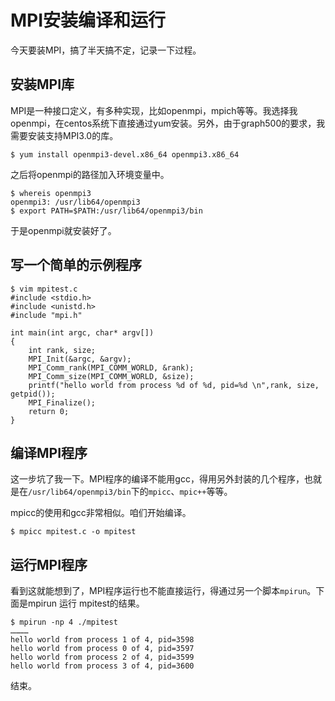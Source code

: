 # MPI安装编译和运行
今天要装MPI，搞了半天搞不定，记录一下过程。

## 安装MPI库
MPI是一种接口定义，有多种实现，比如openmpi，mpich等等。我选择我openmpi，在centos系统下直接通过yum安装。另外，由于graph500的要求，我需要安装支持MPI3.0的库。

```
$ yum install openmpi3-devel.x86_64 openmpi3.x86_64
```
之后将openmpi的路径加入环境变量中。
```
$ whereis openmpi3
openmpi3: /usr/lib64/openmpi3
$ export PATH=$PATH:/usr/lib64/openmpi3/bin
```
于是openmpi就安装好了。

## 写一个简单的示例程序
```
$ vim mpitest.c
#include <stdio.h>
#include <unistd.h>
#include "mpi.h"

int main(int argc, char* argv[])
{
	int rank, size;
	MPI_Init(&argc, &argv);
	MPI_Comm_rank(MPI_COMM_WORLD, &rank);
	MPI_Comm_size(MPI_COMM_WORLD, &size);
	printf("hello world from process %d of %d, pid=%d \n",rank, size, getpid());
	MPI_Finalize();
	return 0;
}
```

## 编译MPI程序
这一步坑了我一下。MPI程序的编译不能用gcc，得用另外封装的几个程序，也就是在`/usr/lib64/openmpi3/bin`下的`mpicc`、`mpic++`等等。


mpicc的使用和gcc非常相似。咱们开始编译。
```
$ mpicc mpitest.c -o mpitest
```

## 运行MPI程序
看到这就能想到了，MPI程序运行也不能直接运行，得通过另一个脚本`mpirun`。下面是mpirun 运行 mpitest的结果。
```
$ mpirun -np 4 ./mpitest
…………
hello world from process 1 of 4, pid=3598 
hello world from process 0 of 4, pid=3597 
hello world from process 2 of 4, pid=3599 
hello world from process 3 of 4, pid=3600
```
结束。
